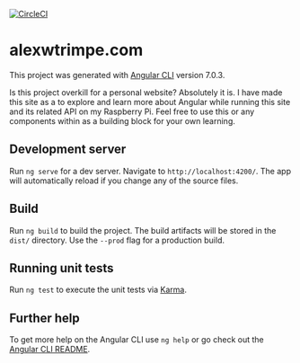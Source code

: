 [![CircleCI](https://circleci.com/gh/awtrimpe/angular-alexwtrimpe.com.svg?style=svg)](https://circleci.com/gh/awtrimpe/angular-alexwtrimpe.com)

# alexwtrimpe.com

This project was generated with [Angular CLI](https://github.com/angular/angular-cli) version 7.0.3.

Is this project overkill for a personal website? Absolutely it is. I have made
this site as a to explore and learn more about Angular while running this site
and its related API on my Raspberry Pi. Feel free to use this or any components
within as a building block for your own learning.

## Development server

Run `ng serve` for a dev server. Navigate to `http://localhost:4200/`. The app will automatically reload if you change any of the source files.

## Build

Run `ng build` to build the project. The build artifacts will be stored in the `dist/` directory. Use the `--prod` flag for a production build.

## Running unit tests

Run `ng test` to execute the unit tests via [Karma](https://karma-runner.github.io).

## Further help

To get more help on the Angular CLI use `ng help` or go check out the [Angular CLI README](https://github.com/angular/angular-cli/blob/master/README.md).
